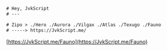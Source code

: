 ```diff
# Hey, JvkScript
# ---

# Zipo > ./Hero ./Aurora ./Vilgax ./Atlas ./Texugo ./Fauno
# -----> https://JvkScript.me/
```
[https://JvkScript.me/Fauno](https://JvkScript.me/Fauno)
  ##
 

